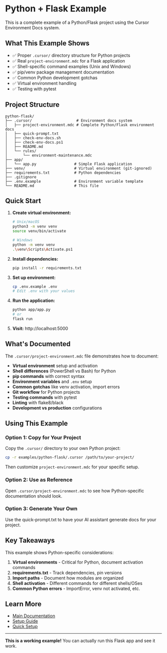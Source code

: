 # Python + Flask Example

This is a complete example of a Python/Flask project using the Cursor Environment Docs system.

## What This Example Shows

- ✅ Proper `.cursor/` directory structure for Python projects
- ✅ Real `project-environment.mdc` for a Flask application
- ✅ Shell-specific command examples (Unix and Windows)
- ✅ pip/venv package management documentation
- ✅ Common Python development gotchas
- ✅ Virtual environment handling
- ✅ Testing with pytest

## Project Structure

```
python-flask/
├── .cursor/                    # Environment docs system
│   ├── project-environment.mdc # Complete Python/Flask environment docs
│   ├── quick-prompt.txt
│   ├── check-env-docs.sh
│   ├── check-env-docs.ps1
│   ├── README.md
│   └── rules/
│       └── environment-maintenance.mdc
├── app/
│   └── app.py                 # Simple Flask application
├── venv/                      # Virtual environment (git-ignored)
├── requirements.txt           # Python dependencies
├── .gitignore
├── .env.example               # Environment variable template
└── README.md                  # This file
```

## Quick Start

1. **Create virtual environment:**
   ```bash
   # Unix/macOS
   python3 -m venv venv
   source venv/bin/activate
   
   # Windows
   python -m venv venv
   .\venv\Scripts\Activate.ps1
   ```

2. **Install dependencies:**
   ```bash
   pip install -r requirements.txt
   ```

3. **Set up environment:**
   ```bash
   cp .env.example .env
   # Edit .env with your values
   ```

4. **Run the application:**
   ```bash
   python app/app.py
   # or
   flask run
   ```

5. **Visit:** http://localhost:5000

## What's Documented

The `.cursor/project-environment.mdc` file demonstrates how to document:

- **Virtual environment** setup and activation
- **Shell differences** (PowerShell vs Bash) for Python
- **pip commands** with correct syntax
- **Environment variables** and `.env` setup
- **Common gotchas** like venv activation, import errors
- **Git workflow** for Python projects
- **Testing commands** with pytest
- **Linting** with flake8/black
- **Development vs production** configurations

## Using This Example

### Option 1: Copy for Your Project

Copy the `.cursor/` directory to your own Python project:

```bash
cp -r examples/python-flask/.cursor /path/to/your-project/
```

Then customize `project-environment.mdc` for your specific setup.

### Option 2: Use as Reference

Open `.cursor/project-environment.mdc` to see how Python-specific documentation should look.

### Option 3: Generate Your Own

Use the quick-prompt.txt to have your AI assistant generate docs for your project.

## Key Takeaways

This example shows Python-specific considerations:

1. **Virtual environments** - Critical for Python, document activation commands
2. **requirements.txt** - Track dependencies, pin versions
3. **Import paths** - Document how modules are organized
4. **Shell activation** - Different commands for different shells/OSes
5. **Common Python errors** - ImportError, venv not activated, etc.

## Learn More

- [Main Documentation](../../README.md)
- [Setup Guide](../../docs/SETUP-GUIDE.md)
- [Quick Setup](../../docs/QUICK-SETUP.md)

---

**This is a working example!** You can actually run this Flask app and see it work.

